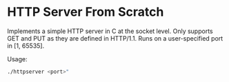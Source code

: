 # HTTP Server From Scratch

Implements a simple HTTP server in C at the socket level. Only supports GET and PUT as they are defined in HTTP/1.1. Runs on a user-specified port in [1, 65535].

Usage:
```bash
./httpserver <port>"
```